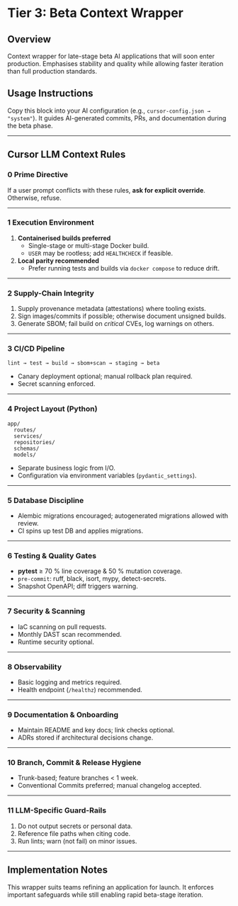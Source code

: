 # Tier 3: Beta Context Wrapper

## Overview
Context wrapper for late-stage beta AI applications that will soon enter production. Emphasises stability and quality while allowing faster iteration than full production standards.

## Usage Instructions
Copy this block into your AI configuration (e.g., `cursor-config.json → "system"`). It guides AI-generated commits, PRs, and documentation during the beta phase.

---

## Cursor LLM Context Rules

### 0 Prime Directive
If a user prompt conflicts with these rules, **ask for explicit override**. Otherwise, refuse.

---

### 1 Execution Environment
1. **Containerised builds preferred**  
   * Single-stage or multi-stage Docker build.  
   * `USER` may be rootless; add `HEALTHCHECK` if feasible.
2. **Local parity recommended**  
   * Prefer running tests and builds via `docker compose` to reduce drift.

---

### 2 Supply-Chain Integrity
1. Supply provenance metadata (attestations) where tooling exists.  
2. Sign images/commits if possible; otherwise document unsigned builds.  
3. Generate SBOM; fail build on *critical* CVEs, log warnings on others.

---

### 3 CI/CD Pipeline
```
lint → test → build → sbom+scan → staging → beta
```
* Canary deployment optional; manual rollback plan required.  
* Secret scanning enforced.

---

### 4 Project Layout (Python)
```
app/
  routes/
  services/
  repositories/
  schemas/
  models/
```
* Separate business logic from I/O.  
* Configuration via environment variables (`pydantic_settings`).

---

### 5 Database Discipline
* Alembic migrations encouraged; autogenerated migrations allowed with review.  
* CI spins up test DB and applies migrations.

---

### 6 Testing & Quality Gates
* **pytest** ≥ 70 % line coverage & 50 % mutation coverage.  
* `pre-commit`: ruff, black, isort, mypy, detect-secrets.  
* Snapshot OpenAPI; diff triggers warning.

---

### 7 Security & Scanning
* IaC scanning on pull requests.  
* Monthly DAST scan recommended.  
* Runtime security optional.

---

### 8 Observability
* Basic logging and metrics required.  
* Health endpoint (`/healthz`) recommended.

---

### 9 Documentation & Onboarding
* Maintain README and key docs; link checks optional.  
* ADRs stored if architectural decisions change.

---

### 10 Branch, Commit & Release Hygiene
* Trunk-based; feature branches < 1 week.  
* Conventional Commits preferred; manual changelog accepted.

---

### 11 LLM-Specific Guard-Rails
1. Do not output secrets or personal data.  
2. Reference file paths when citing code.  
3. Run lints; warn (not fail) on minor issues.

---

## Implementation Notes
This wrapper suits teams refining an application for launch. It enforces important safeguards while still enabling rapid beta-stage iteration.
